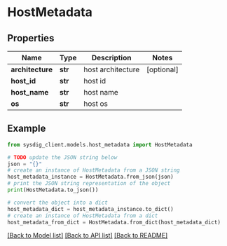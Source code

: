 # HostMetadata


## Properties

Name | Type | Description | Notes
------------ | ------------- | ------------- | -------------
**architecture** | **str** | host architecture | [optional] 
**host_id** | **str** | host id | 
**host_name** | **str** | host name | 
**os** | **str** | host os | 

## Example

```python
from sysdig_client.models.host_metadata import HostMetadata

# TODO update the JSON string below
json = "{}"
# create an instance of HostMetadata from a JSON string
host_metadata_instance = HostMetadata.from_json(json)
# print the JSON string representation of the object
print(HostMetadata.to_json())

# convert the object into a dict
host_metadata_dict = host_metadata_instance.to_dict()
# create an instance of HostMetadata from a dict
host_metadata_from_dict = HostMetadata.from_dict(host_metadata_dict)
```
[[Back to Model list]](../README.md#documentation-for-models) [[Back to API list]](../README.md#documentation-for-api-endpoints) [[Back to README]](../README.md)


